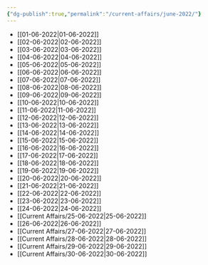 ```yaml
---
{"dg-publish":true,"permalink":"/current-affairs/june-2022/"}
---
```


- [[01-06-2022\|01-06-2022]]
- [[02-06-2022\|02-06-2022]]
- [[03-06-2022\|03-06-2022]]
- [[04-06-2022\|04-06-2022]]
- [[05-06-2022\|05-06-2022]]
- [[06-06-2022\|06-06-2022]]
- [[07-06-2022\|07-06-2022]]
- [[08-06-2022\|08-06-2022]]
- [[09-06-2022\|09-06-2022]]
- [[10-06-2022\|10-06-2022]]
- [[11-06-2022\|11-06-2022]]
- [[12-06-2022\|12-06-2022]]
- [[13-06-2022\|13-06-2022]]
- [[14-06-2022\|14-06-2022]]
- [[15-06-2022\|15-06-2022]]
- [[16-06-2022\|16-06-2022]] 
- [[17-06-2022\|17-06-2022]]
- [[18-06-2022\|18-06-2022]]
- [[19-06-2022\|19-06-2022]]
- [[20-06-2022\|20-06-2022]]
- [[21-06-2022\|21-06-2022]]
- [[22-06-2022\|22-06-2022]]
- [[23-06-2022\|23-06-2022]]
- [[24-06-2022\|24-06-2022]]
- [[Current Affairs/25-06-2022\|25-06-2022]]
- [[26-06-2022\|26-06-2022]]
- [[Current Affairs/27-06-2022\|27-06-2022]]
- [[Current Affairs/28-06-2022\|28-06-2022]]
- [[Current Affairs/29-06-2022\|29-06-2022]]
- [[Current Affairs/30-06-2022\|30-06-2022]]
